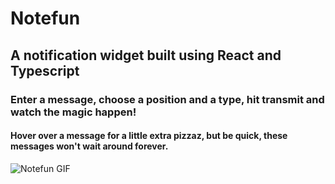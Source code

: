 # Notefun

## A notification widget built using React and Typescript

### Enter a message, choose a position and a type, hit transmit and watch the magic happen!

#### Hover over a message for a little extra pizzaz, but be quick, these messages won't wait around forever.

![Notefun GIF](https://drive.google.com/open?id=1jRgk2p_3f4KFT2_kj3zWYE_soBrXoQhh)
